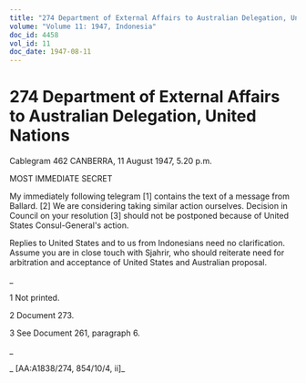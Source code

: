 ```yaml
---
title: "274 Department of External Affairs to Australian Delegation, United Nations"
volume: "Volume 11: 1947, Indonesia"
doc_id: 4458
vol_id: 11
doc_date: 1947-08-11
---
```


# 274 Department of External Affairs to Australian Delegation, United Nations

Cablegram 462 CANBERRA, 11 August 1947, 5.20 p.m.

MOST IMMEDIATE SECRET

My immediately following telegram [1] contains the text of a message from Ballard. [2] We are considering taking similar action ourselves. Decision in Council on your resolution [3] should not be postponed because of United States Consul-General's action.

Replies to United States and to us from Indonesians need no clarification. Assume you are in close touch with Sjahrir, who should reiterate need for arbitration and acceptance of United States and Australian proposal.

_

1 Not printed.

2 Document 273.

3 See Document 261, paragraph 6.

_

_ [AA:A1838/274, 854/10/4, ii]_
